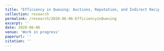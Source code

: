 ```yaml
---
title: "Efficiency in Queuing: Auctions, Reputation, and Indirect Reciprocity"
collection: research
permalink: /research/2020-06-06-EfficiencyinQueuing
excerpt: ''
date: 2020-06-06
venue: 'Work in progress'
paperurl: ''
citation: ''
---
```


